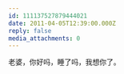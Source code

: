 ```yaml
---
id: 111137527879444021
date: 2011-04-05T12:39:00.000Z
reply: false
media_attachments: 0
---
```


老婆，你好吗，睡了吗，我想你了。 ​​​​

